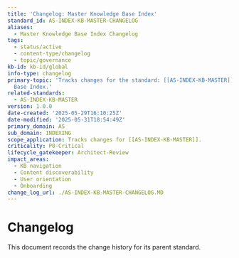 ```yaml
---
title: 'Changelog: Master Knowledge Base Index'
standard_id: AS-INDEX-KB-MASTER-CHANGELOG
aliases:
  - Master Knowledge Base Index Changelog
tags:
  - status/active
  - content-type/changelog
  - topic/governance
kb-id: kb-id/global
info-type: changelog
primary-topic: 'Tracks changes for the standard: [[AS-INDEX-KB-MASTER]] - Master Knowledge
  Base Index.'
related-standards:
  - AS-INDEX-KB-MASTER
version: 1.0.0
date-created: '2025-05-29T16:10:25Z'
date-modified: '2025-05-31T18:54:49Z'
primary_domain: AS
sub_domain: INDEXING
scope_application: Tracks changes for [[AS-INDEX-KB-MASTER]].
criticality: P0-Critical
lifecycle_gatekeeper: Architect-Review
impact_areas:
  - KB navigation
  - Content discoverability
  - User orientation
  - Onboarding
change_log_url: ./AS-INDEX-KB-MASTER-CHANGELOG.MD
---
```


# Changelog

This document records the change history for its parent standard.
